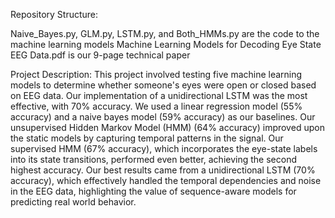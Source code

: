 Repository Structure:

  Naive_Bayes.py, GLM.py, LSTM.py, and Both_HMMs.py are the code to the machine learning models 
  Machine Learning Models for Decoding Eye State EEG Data.pdf is our 9-page technical paper

Project Description:
  This project involved testing five machine learning models to determine whether someone's eyes were open or closed based on EEG data. Our implementation of a unidirectional LSTM was the most effective, with 70% accuracy. We used a linear regression model (55% accuracy) and a naive bayes model (59% accuracy) as our baselines. Our unsupervised Hidden Markov Model (HMM) (64% accuracy) improved upon the static models by capturing temporal patterns in the signal. Our supervised HMM (67% accuracy), which incorporates the eye-state labels into its state transitions, performed even better, achieving the second highest accuracy. Our best results came from a unidirectional LSTM (70% accuracy), which effectively handled the temporal dependencies and noise in the EEG data, highlighting the value of sequence-aware models for predicting real world behavior.
